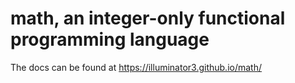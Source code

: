 # math, an integer-only functional programming language

The docs can be found at https://illuminator3.github.io/math/
